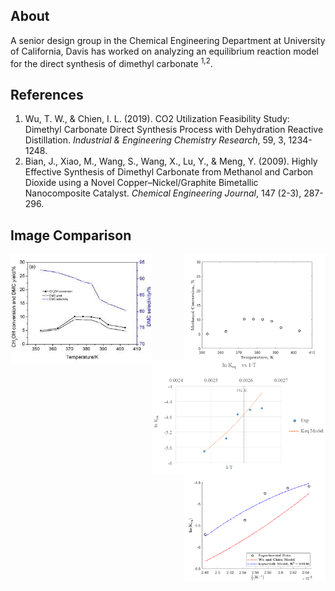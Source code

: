 ## About 
A senior design group in the Chemical Engineering Department at University of California, Davis has worked on analyzing an equilibrium reaction model for the direct synthesis of dimethyl carbonate <sup>1,2</sup>.

## References
1. Wu, T. W., & Chien, I. L. (2019). CO2 Utilization Feasibility Study: Dimethyl Carbonate Direct Synthesis Process with Dehydration Reactive Distillation. *Industrial & Engineering Chemistry Research*, 59, 3, 1234-1248.
2. Bian, J., Xiao, M., Wang, S., Wang, X., Lu, Y., & Meng, Y. (2009). Highly Effective Synthesis of Dimethyl Carbonate from Methanol and Carbon Dioxide using a Novel Copper–Nickel/Graphite Bimetallic Nanocomposite Catalyst. *Chemical Engineering
Journal*, 147 (2-3), 287-296.

## Image Comparison 

<img align="left" width="45%" height="45%" src="https://github.com/danyjiang/ech158c/blob/master/Bian%20et%20al%20Figure3a.jpg">

<img align="right" width="45%" height="45%" src="https://github.com/danyjiang/ech158c/blob/master/Figure%203a%20Reproduced.png">

<img align="left" width="55%" height="55%" src="https://github.com/danyjiang/ech158c/blob/master/Wu%20and%20Chien%20FigureS1.PNG">

<img align="right" width="45%" height="45%" src="https://github.com/danyjiang/ech158c/blob/master/Figure%20S1%20Reproduced.png"> 

